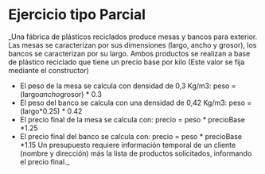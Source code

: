 # Ejercicio tipo Parcial
_Una fábrica de plásticos reciclados produce mesas y bancos para exterior. Las mesas se caracterizan por sus dimensiones (largo, ancho y grosor), los bancos se caracterizan por su largo.
Ambos productos se realizan a base de plástico reciclado que tiene un precio base por kilo (Este valor se fija mediante el constructor)
- El peso de la mesa se calcula con densidad de 0,3 Kg/m3: peso = (largo*ancho*grosor) * 0.3
- El peso del banco se calcula con una densidad de 0,42 Kg/m3: peso = (largo*0.25) * 0.42
- El precio final de la mesa se calcula con: precio = peso * precioBase *1.25
- El precio final del banco se calcula con: precio = peso * precioBase *1.15
Un presupuesto requiere información temporal de un cliente (nombre y dirección) más la lista de productos solicitados, informando el precio final._